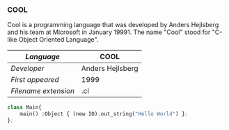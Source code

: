 ### COOL
Cool is a programming language that was developed by Anders Hejlsberg and his team at Microsoft in January 19991. The name "Cool" stood for "C-like Object Oriented Language".

|_Language_|COOL|
|-|-|
|_Developer_|Anders Hejlsberg|
|_First appeared_|1999|
|_Filename extension_|.cl|

```HelloWorld.cl
class Main{
    main() :Object { (new IO).out_string("Hello World") };
};